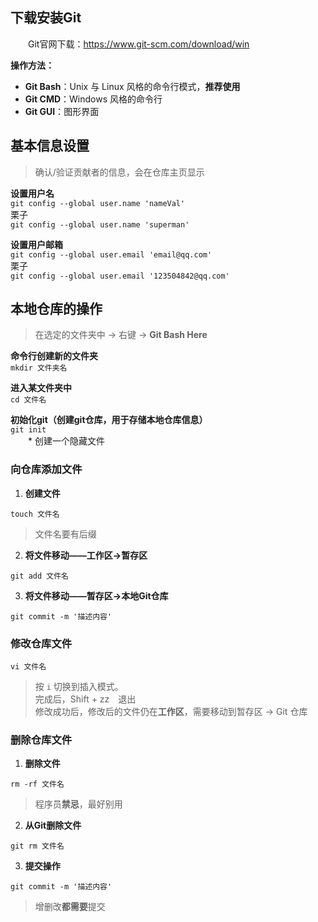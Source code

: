 ## 下载安装Git

　　Git官网下载：https://www.git-scm.com/download/win
  
**操作方法：**  
- **Git Bash**：Unix 与 Linux 风格的命令行模式，**推荐使用**  
- **Git CMD**：Windows 风格的命令行  
- **Git GUI**：图形界面  

## 基本信息设置

> 确认/验证贡献者的信息，会在仓库主页显示

**设置用户名**  
`git config --global user.name 'nameVal'`    
栗子  
`git config --global user.name 'superman'`  

**设置用户邮箱**  
`git config --global user.email 'email@qq.com'`   
栗子   
`git config --global user.email '123504842@qq.com'`

## 本地仓库的操作

> 在选定的文件夹中 → 右键 → **Git Bash Here**

**命令行创建新的文件夹**  
`mkdir 文件夹名`  

**进入某文件夹中**  
`cd 文件名`

**初始化git（创建git仓库，用于存储本地仓库信息）**  
`git init`  
　　\* 创建一个隐藏文件  

### 向仓库添加文件  
1. **创建文件**  
```
touch 文件名
```  
> 文件名要有后缀  
  
2. **将文件移动——工作区→暂存区**  
```
git add 文件名
```  
  
3. **将文件移动——暂存区→本地Git仓库**  
```
git commit -m '描述内容'
```

### 修改仓库文件
`vi 文件名`  
> 按 `i` 切换到插入模式。  
> 完成后，Shift + zz　退出  
> 修改成功后，修改后的文件仍在**工作区**，需要移动到暂存区 → Git 仓库

### 删除仓库文件 
1. **删除文件**  
```
rm -rf 文件名
```  
> 程序员**禁忌**，最好别用
  
2. **从Git删除文件**  
```
git rm 文件名
```  
  
3. **提交操作**  
```
git commit -m '描述内容'
```  
> 增删改**都需要**提交  








